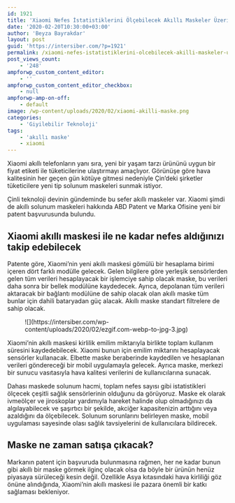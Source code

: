 ```yaml
---
id: 1921
title: 'Xiaomi Nefes İstatistiklerini Ölçebilecek Akıllı Maskeler Üzerinde Çalışıyor'
date: '2020-02-20T10:30:00+03:00'
author: 'Beyza Bayrakdar'
layout: post
guid: 'https://intersiber.com/?p=1921'
permalink: /xiaomi-nefes-istatistiklerini-olcebilecek-akilli-maskeler-uzerinde-calisiyor/
post_views_count:
    - '248'
ampforwp_custom_content_editor:
    - ''
ampforwp_custom_content_editor_checkbox:
    - null
ampforwp-amp-on-off:
    - default
image: /wp-content/uploads/2020/02/xiaomi-akilli-maske.png
categories:
    - 'Giyilebilir Teknoloji'
tags:
    - 'akıllı maske'
    - xiaomi
---
```


Xiaomi akıllı telefonların yanı sıra, yeni bir yaşam tarzı ürününü uygun bir fiyat etiketi ile tüketicilerine ulaştırmayı amaçlıyor. Görünüşe göre hava kalitesinin her geçen gün kötüye gitmesi nedeniyle Çin’deki şirketler tüketicilere yeni tip solunum maskeleri sunmak istiyor.

Çinli teknoloji devinin gündeminde bu sefer akıllı maskeler var. Xiaomi şimdi de akıllı solunum maskeleri hakkında ABD Patent ve Marka Ofisine yeni bir patent başvurusunda bulundu.

## Xiaomi akıllı maskesi ile ne kadar nefes aldığınızı takip edebilecek

Patente göre, Xiaomi’nin yeni akıllı maskesi gömülü bir hesaplama birimi içeren dört farklı modülle gelecek. Gelen bilgilere göre yerleşik sensörlerden gelen tüm verileri hesaplayacak bir işlemciye sahip olacak maske, bu verileri daha sonra bir bellek modülüne kaydedecek. Ayrıca, depolanan tüm verileri aktaracak bir bağlantı modülüne de sahip olacak olan akıllı maske tüm bunlar için dahili bataryadan güç alacak. Akıllı maske standart filtrelere de sahip olacak.

<figure class="wp-block-image size-large">![](https://intersiber.com/wp-content/uploads/2020/02/ezgif.com-webp-to-jpg-3.jpg)</figure>Xiaomi’nin akıllı maskesi kirlilik emilim miktarıyla birlikte toplam kullanım süresini kaydedebilecek. Xiaomi bunun için emilim miktarını hesaplayacak sensörler kullanacak. Elbette maske beraberinde kaydedilen ve hesaplanan verileri göndereceği bir mobil uygulamayla gelecek. Ayrıca maske, merkezi bir sunucu vasıtasıyla hava kalitesi verilerini de kullanıcılarına sunacak.

Dahası maskede solunum hacmi, toplam nefes sayısı gibi istatistikleri ölçecek çeşitli sağlık sensörlerinin olduğunu da görüyoruz. Maske ek olarak ivmeölçer ve jiroskoplar yardımıyla hareket halinde olup olmadığınızı da algılayabilecek ve şaşırtıcı bir şekilde, akciğer kapasitenizin arttığını veya azaldığını da ölçebilecek. Solunum sorunlarını belirleyen maske, mobil uygulaması sayesinde olası sağlık tavsiyelerini de kullanıcılara bildirecek.

## Maske ne zaman satışa çıkacak?

Markanın patent için başvuruda bulunmasına rağmen, her ne kadar bunun gibi akıllı bir maske görmek ilginç olacak olsa da böyle bir ürünün henüz piyasaya sürüleceği kesin değil. Özellikle Asya kıtasındaki hava kirliliği göz önüne alındığında, Xiaomi’nin akıllı maskesi ile pazara önemli bir katkı sağlaması bekleniyor.